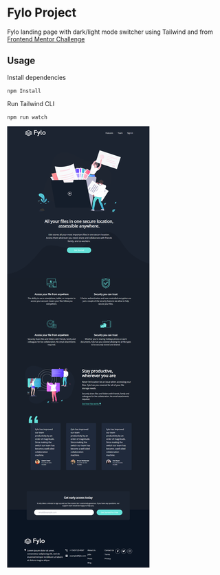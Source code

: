# Fylo Project

Fylo landing page with dark/light mode switcher using Tailwind and from [Frontend Mentor Challenge](https://www.frontendmentor.io/challenges/loopstudios-landing-page-N88J5Onjw)

## Usage

Install dependencies

```
npm Install
```

Run Tailwind CLI

```
npm run watch
```

![Alt text](images/fylo.png)
